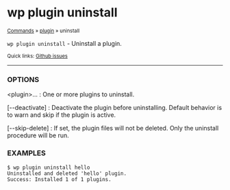 # wp plugin uninstall

<small>[Commands](/commands/) &raquo; [plugin](/commands/plugin/) &raquo; uninstall</small>

`wp plugin uninstall` - Uninstall a plugin.

<small>Quick links: <a href="https://github.com/wp-cli/wp-cli/issues?q=is%3Aopen+label%3Acommand%3Aplugin-uninstall+sort%3Aupdated-desc">Github issues</a></small>

<hr />

### OPTIONS

&lt;plugin&gt;...
: One or more plugins to uninstall.

[\--deactivate]
: Deactivate the plugin before uninstalling. Default behavior is to warn and skip if the plugin is active.

[\--skip-delete]
: If set, the plugin files will not be deleted. Only the uninstall procedure
will be run.

### EXAMPLES

    $ wp plugin uninstall hello
    Uninstalled and deleted 'hello' plugin.
    Success: Installed 1 of 1 plugins.



